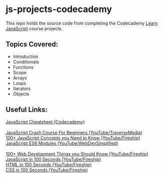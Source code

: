 # js-projects-codecademy

This repo holds the source code from completing the Codecademy [Learn JavaScript](https://www.codecademy.com/learn/introduction-to-javascript) course projects.

## Topics Covered:

- Introduction
- Conditionals
- Functions
- Scope
- Arrays
- Loops
- Iterators
- Objects


## Useful Links:
[JavaScript Cheatsheet (Codecademy)](https://www.codecademy.com/learn/introduction-to-javascript/modules/learn-javascript-introduction/cheatsheet)
<br>
<br>
[JavaScript Crash Course For Beginners (YouTube/TraversyMedia)](https://www.youtube.com/watch?v=hdI2bqOjy3c)
<br>
[100+ JavaScript Concepts you Need to Know (YouTube/Fireship)](https://www.youtube.com/watch?v=lkIFF4maKMU)
<br>
[JavaScript ES6 Modules (YouTube/WebDevSimplified)](https://www.youtube.com/watch?v=cRHQNNcYf6s)
<br>
<br>
[100+ Web Development Things you Should Know (YouTube/Fireship)](https://www.youtube.com/watch?v=erEgovG9WBs)
<br>
[JavaScript in 100 Seconds (YouTube/Fireship)](https://www.youtube.com/watch?v=DHjqpvDnNGE)
<br>
[HTML in 100 Seconds (YouTube/Fireship)](https://www.youtube.com/watch?v=ok-plXXHlWw)
<br>
[CSS in 100 Seconds (YouTube/Fireship)](https://www.youtube.com/watch?v=OEV8gMkCHXQ)
<br>
